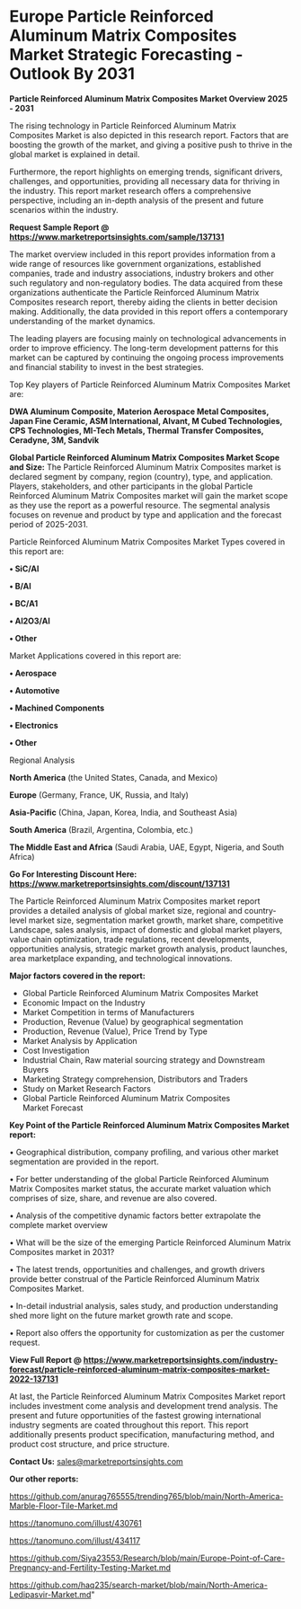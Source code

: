  # Europe Particle Reinforced Aluminum Matrix Composites Market Strategic Forecasting - Outlook By 2031

<Strong> Particle Reinforced Aluminum Matrix Composites Market Overview 2025 - 2031</strong>

The rising technology in Particle Reinforced Aluminum Matrix Composites Market is also depicted in this research report. Factors that are boosting the growth of the market, and giving a positive push to thrive in the global market is explained in detail.

Furthermore, the report highlights on emerging trends, significant drivers, challenges, and opportunities, providing all necessary data for thriving in the industry. This report market research offers a comprehensive perspective, including an in-depth analysis of the present and future scenarios within the industry.

<strong>Request Sample Report @ <a href=https://www.marketreportsinsights.com/sample/137131>https://www.marketreportsinsights.com/sample/137131</a></strong>

The market overview included in this report provides information from a wide range of resources like government organizations, established companies, trade and industry associations, industry brokers and other such regulatory and non-regulatory bodies. The data acquired from these organizations authenticate the Particle Reinforced Aluminum Matrix Composites research report, thereby aiding the clients in better decision making. Additionally, the data provided in this report offers a contemporary understanding of the market dynamics.

The leading players are focusing mainly on technological advancements in order to improve efficiency. The long-term development patterns for this market can be captured by continuing the ongoing process improvements and financial stability to invest in the best strategies.

Top Key players of Particle Reinforced Aluminum Matrix Composites Market are:

<strong>DWA Aluminum Composite, Materion Aerospace Metal Composites, Japan Fine Ceramic, ASM International, Alvant, M Cubed Technologies, CPS Technologies, MI-Tech Metals, Thermal Transfer Composites, Ceradyne, 3M, Sandvik</strong>

<strong><b>Global Particle Reinforced Aluminum Matrix Composites Market Scope and Size:</b></strong>
The Particle Reinforced Aluminum Matrix Composites market is declared segment by company, region (country), type, and application. Players, stakeholders, and other participants in the global Particle Reinforced Aluminum Matrix Composites market will gain the market scope as they use the report as a powerful resource. The segmental analysis focuses on revenue and product by type and application and the forecast period of 2025-2031.

Particle Reinforced Aluminum Matrix Composites Market Types covered in this report are:

<strong>• SiC/Al

• B/Al

• BC/A1

• Al2O3/Al

• Other</strong>

Market Applications covered in this report are:

<strong>• Aerospace

• Automotive

• Machined Components

• Electronics

• Other</strong> 

Regional Analysis

<strong>North America</strong> (the United States, Canada, and Mexico)

<strong>Europe</strong> (Germany, France, UK, Russia, and Italy)

<strong>Asia-Pacific</strong> (China, Japan, Korea, India, and Southeast Asia)

<strong>South America</strong> (Brazil, Argentina, Colombia, etc.)

<strong>The Middle East and Africa</strong> (Saudi Arabia, UAE, Egypt, Nigeria, and South Africa)

<strong>Go For Interesting Discount Here: <a href=https://www.marketreportsinsights.com/discount/137131>https://www.marketreportsinsights.com/discount/137131</a></strong>

The Particle Reinforced Aluminum Matrix Composites market report provides a detailed analysis of global market size, regional and country-level market size, segmentation market growth, market share, competitive Landscape, sales analysis, impact of domestic and global market players, value chain optimization, trade regulations, recent developments, opportunities analysis, strategic market growth analysis, product launches, area marketplace expanding, and technological innovations.

<strong><b>Major factors covered in the report:</b></strong>
<ul>
  <li>Global Particle Reinforced Aluminum Matrix Composites Market </li>
  <li>Economic Impact on the Industry</li>
  <li>Market Competition in terms of Manufacturers</li>
  <li>Production, Revenue (Value) by geographical segmentation</li>
  <li>Production, Revenue (Value), Price Trend by Type</li>
  <li>Market Analysis by Application</li>
  <li>Cost Investigation</li>
  <li>Industrial Chain, Raw material sourcing strategy and Downstream Buyers</li>
  <li>Marketing Strategy comprehension, Distributors and Traders</li>
  <li>Study on Market Research Factors</li>
  <li>Global Particle Reinforced Aluminum Matrix Composites Market Forecast</li>
</ul>

<strong><b>Key Point of the Particle Reinforced Aluminum Matrix Composites Market report:</b></strong>

• Geographical distribution, company profiling, and various other market segmentation are provided in the report.

• For better understanding of the global Particle Reinforced Aluminum Matrix Composites market status, the accurate market valuation which comprises of size, share, and revenue are also covered.

• Analysis of the competitive dynamic factors better extrapolate the complete market overview

• What will be the size of the emerging Particle Reinforced Aluminum Matrix Composites market in 2031?

• The latest trends, opportunities and challenges, and growth drivers provide better construal of the Particle Reinforced Aluminum Matrix Composites Market.

• In-detail industrial analysis, sales study, and production understanding shed more light on the future market growth rate and scope.

• Report also offers the opportunity for customization as per the customer request.

<strong><b>View Full Report @ <a href=https://www.marketreportsinsights.com/industry-forecast/particle-reinforced-aluminum-matrix-composites-market-2022-137131>https://www.marketreportsinsights.com/industry-forecast/particle-reinforced-aluminum-matrix-composites-market-2022-137131</a></b></strong>


At last, the Particle Reinforced Aluminum Matrix Composites Market report includes investment come analysis and development trend analysis. The present and future opportunities of the fastest growing international industry segments are coated throughout this report. This report additionally presents product specification, manufacturing method, and product cost structure, and price structure.

<strong>Contact Us:</strong>
sales@marketreportsinsights.com

<strong>Our other reports:</strong>

<a href=https://github.com/anurag765555/trending765/blob/main/North-America-Marble-Floor-Tile-Market.md>https://github.com/anurag765555/trending765/blob/main/North-America-Marble-Floor-Tile-Market.md</a>

<a href=https://tanomuno.com/illust/430761>https://tanomuno.com/illust/430761</a>

<a href=https://tanomuno.com/illust/434117>https://tanomuno.com/illust/434117</a>

<a href=https://github.com/Siya23553/Research/blob/main/Europe-Point-of-Care-Pregnancy-and-Fertility-Testing-Market.md>https://github.com/Siya23553/Research/blob/main/Europe-Point-of-Care-Pregnancy-and-Fertility-Testing-Market.md</a>

<a href=https://github.com/haq235/search-market/blob/main/North-America-Ledipasvir-Market.md>https://github.com/haq235/search-market/blob/main/North-America-Ledipasvir-Market.md</a>"
